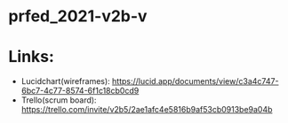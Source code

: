# prfed_2021-v2b-v

# Links:
* Lucidchart(wireframes): https://lucid.app/documents/view/c3a4c747-6bc7-4c77-8574-6f1c18cb0cd9  
* Trello(scrum board): https://trello.com/invite/v2b5/2ae1afc4e5816b9af53cb0913be9a04b

